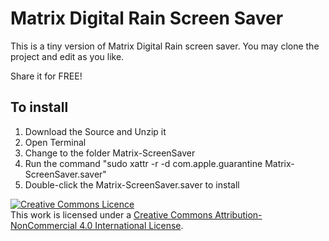 # Matrix Digital Rain Screen Saver

This is a tiny version of Matrix Digital Rain screen saver.
You may clone the project and edit as you like.

Share it for FREE!

## To install
1. Download the Source and Unzip it
2. Open Terminal
3. Change to the folder Matrix-ScreenSaver
4. Run the command "sudo xattr -r -d com.apple.guarantine Matrix-ScreenSaver.saver"
5. Double-click the Matrix-ScreenSaver.saver to install

[![Creative Commons Licence](https://i.creativecommons.org/l/by-nc/4.0/88x31.png)](http://creativecommons.org/licenses/by-nc/4.0/)  
This work is licensed under a [Creative Commons Attribution-NonCommercial 4.0 International License](http://creativecommons.org/licenses/by-nc/4.0/).
